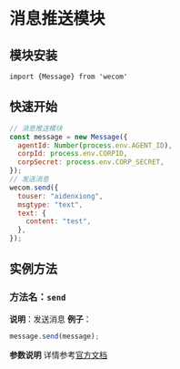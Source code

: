 # 消息推送模块

## 模块安装

```
import {Message} from 'wecom'
```

## 快速开始

```javascript
// 消息推送模块
const message = new Message({
  agentId: Number(process.env.AGENT_ID),
  corpId: process.env.CORPID,
  corpSecret: process.env.CORP_SECRET,
});
// 发送消息
wecom.send({
  touser: "aidenxiong",
  msgtype: "text",
  text: {
    content: "test",
  },
});
```

## 实例方法

### **方法名**：`send`

**说明**：发送消息
**例子**：

```javascript
message.send(message);
```

**参数说明**
详情参考[官方文档](https://work.weixin.qq.com/api/doc/90000/90135/90236)
